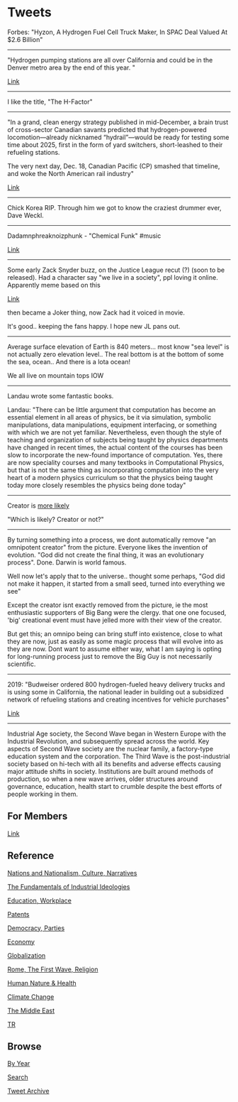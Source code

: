 # Tweets

Forbes: "Hyzon, A Hydrogen Fuel Cell Truck Maker, In SPAC Deal Valued At $2.6 Billion"

---

"Hydrogen pumping stations are all over California and could be in the
Denver metro area by the end of this year. "

[Link](https://coloradosun.com/2021/02/11/when-is-clean-hydrogen-fuel-coming-for-colorado-cars-and-who-needs-to-get-ready/)

---

I like the title, "The H-Factor"

---

"In a grand, clean energy strategy published in mid-December, a brain
trust of cross-sector Canadian savants predicted that hydrogen-powered
locomotion—already nicknamed “hydrail”—would be ready for testing some
time about 2025, first in the form of yard switchers, short-leashed to
their refueling stations.

The very next day, Dec. 18, Canadian Pacific (CP) smashed that
timeline, and woke the North American rail industry"

[Link](https://www.railwayage.com/mechanical/locomotives/the-h-factor/)

---

Chick Korea RIP. Through him we got to know the craziest drummer ever,
Dave Weckl. 

---

Dadamnphreaknoizphunk - "Chemical Funk" \#music

[Link](https://youtu.be/cAMuvTVChgI)

---

Some early Zack Snyder buzz, on the Justice League recut (?) (soon to
be released). Had a character say "we live in a society", ppl loving
it online. Apparently meme based on this

[Link](https://youtu.be/LHhbdXCzt_A)

then became a Joker thing, now Zack had it voiced in movie.

It's good.. keeping the fans happy. I hope new JL pans out.

---

Average surface elevation of Earth is 840 meters... most know "sea
level" is not actually zero elevation level.. The real bottom is at
the bottom of some the sea, ocean.. And there is a lota ocean!

We all live on mountain tops IOW

---

Landau wrote some fantastic books. 

Landau: "There can be little argument that computation has become an
essential element in all areas of physics, be it via simulation,
symbolic manipulations, data manipulations, equipment interfacing, or
something with which we are not yet familiar. Nevertheless, even
though the style of teaching and organization of subjects being taught
by physics departments have changed in recent times, the actual
content of the courses has been slow to incorporate the new-found
importance of computation. Yes, there are now speciality courses and
many textbooks in Computational Physics, but that is not the same
thing as incorporating computation into the very heart of a modern
physics curriculum so that the physics being taught today more closely
resembles the physics being done today"

---

Creator is [more likely](2015/04/god.md)

"Which is likely? Creator or not?"

---

By turning something into a process, we dont automatically remove "an
omnipotent creator" from the picture. Everyone likes the invention of
evolution. "God did not create the final thing, it was an evolutionary
process". Done. Darwin is world famous.

Well now let's apply that to the universe.. thought some perhaps, "God
did not make it happen, it started from a small seed, turned into
everything we see"

Except the creator isnt exactly removed from the picture, ie the most
enthusiastic supporters of Big Bang were the clergy. that one one
focused, 'big' creational event must have jelled more with their view
of the creator.

But get this; an omnipo being can bring stuff into existence, close to
what they are now, just as easily as some magic process that will
evolve into as they are now. Dont want to assume either way, what I am
saying is opting for long-running process just to remove the Big Guy
is not necessarily scientific.

---

2019: "Budweiser ordered 800 hydrogen-fueled heavy delivery trucks and
is using some in California, the national leader in building out a
subsidized network of refueling stations and creating incentives for
vehicle purchases"

[Link](https://coloradosun.com/2021/02/11/when-is-clean-hydrogen-fuel-coming-for-colorado-cars-and-who-needs-to-get-ready/)

---

Industrial Age society, the Second Wave began in Western Europe with
the Industrial Revolution, and subsequently spread across the
world. Key aspects of Second Wave society are the nuclear family, a
factory-type education system and the corporation. The Third Wave is
the post-industrial society based on hi-tech with all its benefits and
adverse effects causing major attitude shifts in society. Institutions
are built around methods of production, so when a new wave arrives,
older structures around governance, education, health start to crumble
despite the best efforts of people working in them.

## For Members

[Link](https://thirdwave-members.herokuapp.com)

## Reference

[Nations and Nationalism, Culture, Narratives](/2013/02/nations-and-nationalism.md)

[The Fundamentals of Industrial Ideologies](/2011/04/fundamentals-of-industrial-ideologies.md)

[Education, Workplace](2017/09/education-workplace.md)

[Patents](/2018/09/patents.md)

[Democracy, Parties](/2016/11/democracy.md)

[Economy](/2018/05/economy.md)

[Globalization](/2018/09/globalization.md)

[Rome, The First Wave, Religion](/2017/12/rome.md)

[Human Nature & Health](/2020/07/human-nature.md)

[Climate Change](/2018/12/climate.md)

[The Middle East](/2019/07/middleeast.md)

[TR](../tr)

## Browse

[By Year](years.md)

[Search](search.html)

[Tweet Archive](/tweets/README.md)


